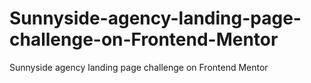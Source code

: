 # Sunnyside-agency-landing-page-challenge-on-Frontend-Mentor
Sunnyside agency landing page challenge on Frontend Mentor
